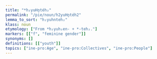 ```yaml
---
title: "*h₂yuHn̥téh₂"
permalink: "/pie/noun/h2yuHn̥téh2"
lemma_to_sort: "h₂yuhnteh₂"
klass: noun
etymology: ["From *h₂yuh₁en- +‎ *-teh₂."]
markers: [["f", "feminine gender"]]
synonyms: []
definitions: [["youth"]]
topics: ["ine-pro:Age", "ine-pro:Collectives", "ine-pro:People"]
---
```

